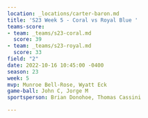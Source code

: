 ```yaml
---
location: _locations/carter-baron.md
title: 'S23 Week 5 - Coral vs Royal Blue '
teams-score:
- team: _teams/s23-coral.md
  score: 39
- team: _teams/s23-royal.md
  score: 33
field: "2"
date: 2022-10-16 10:45:00 -0400
season: 23
week: 5
mvp: Munroe Bell-Rose, Wyatt Eck
game-ball: John C, Jorge M
sportsperson: Brian Donohoe, Thomas Cassini

---
```

